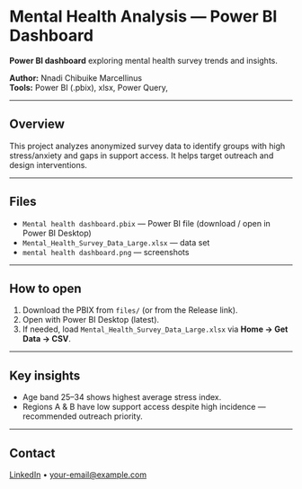 # Mental Health Analysis — Power BI Dashboard

**Power BI dashboard** exploring mental health survey trends and insights.

**Author:** Nnadi Chibuike Marcellinus   
**Tools:** Power BI (.pbix), xlsx, Power Query, 

---

## Overview
This project analyzes anonymized survey data to identify groups with high stress/anxiety and gaps in support access. It helps target outreach and design interventions.

---

## Files
- `Mental health dashboard.pbix` — Power BI file (download / open in Power BI Desktop)  
- `Mental_Health_Survey_Data_Large.xlsx` —  data set  
- `mental health dashboard.png` — screenshots 


---

## How to open
1. Download the PBIX from `files/` (or from the Release link).  
2. Open with Power BI Desktop (latest).  
3. If needed, load `Mental_Health_Survey_Data_Large.xlsx` via **Home → Get Data → CSV**.

---

## Key insights 
- Age band 25–34 shows highest average stress index.  
- Regions A & B have low support access despite high incidence — recommended outreach priority.  

---

## Contact
[LinkedIn](YOUR-LINKEDIN-URL) • your-email@example.com
